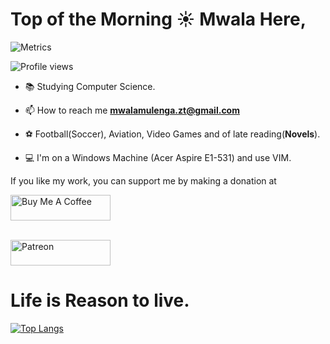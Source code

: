 # Top of the Morning ☀️ Mwala Here,

![Metrics](https://metrics.lecoq.io/mwala-zm)  

![Profile views](https://gpvc.arturio.dev/mwala-zm)

* 📚 Studying Computer Science.

* 📫 How to reach me **mwalamulenga.zt@gmail.com**

* ⚽ Football(Soccer), Aviation, Video Games and of late reading(**Novels**).

* 💻 I'm on a Windows Machine (Acer Aspire E1-531) and use VIM.

If you like my work, you can support me by making a donation at <br>

<a href="https://www.buymeacoffee.com/mwala" target="_blank"><img src="https://cdn.buymeacoffee.com/buttons/default-orange.png" alt="Buy Me A Coffee" height="41" width="160"></a>

<!--Patreon link-->

<br> <a href="https://www.patreon.com/theraidzeropodcast">
  <img src="https://c5.patreon.com/external/logo/become_a_patron_button@2x.png" width="160" height="41" alt="Patreon">
</a>


<h1>Life is Reason to live.</h1>

[![Top Langs](https://github-readme-stats.vercel.app/api/top-langs/?username=mwala-zm&layout=compact)](https://github.com/anuraghazra/github-readme-stats)

